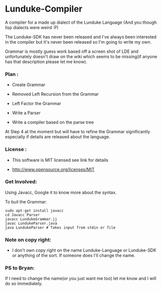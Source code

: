 Lunduke-Compiler
================

A compiler for a made up dialect of the Lunduke Language (And you though lisp dialects were weird :P) 

The Lunduke-SDK has never been released and I've always been interested in the compiler but it's never been released so I'm going to write my own.

Grammar is mostly guess work based off a screen shot of LDE and unfortunately doesn't draw on the wiki which seems to be missing(if anyone has that description please let me know).

### Plan :

* Create Grammar

* Removed Left Recursion from the Grammar

* Left Factor the Grammar

* Write a Parser

* Write a compiler based on the parse tree

At Step 4 at the moment but will have to refine the Grammar significantly especially if details are released about the language.

### License :

* This software is MIT licensed see link for details

* http://www.opensource.org/licenses/MIT

### Get Involved:

Using Javacc, Google it to know more about the syntax.

To buil the Grammar:

    sudo apt-get install javacc
    cd Javacc Parser
    javacc LundukeGrammar.jj
    javac LundukeParser.java
    java LundukeParser # Takes input from stdin or file

### Note on copy right:

* I don't own copy right on the name Lunduke-Language or Lunduke-SDK or anything of the sort. If someone does I'll change the name.

### PS to Bryan:

If I need to change the name(or you just want me too) let me know and I will do so immediately.
